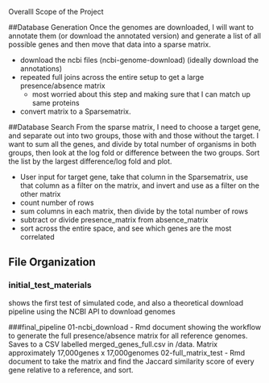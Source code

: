 Overalll Scope of the Project

##Database Generation
Once the genomes are downloaded, I will want to annotate them (or download the annotated version) and generate a list of all possible genes and then move that data into a sparse matrix.
 - download the ncbi files (ncbi-genome-download) (ideally download the annotations)
 - repeated full joins across the entire setup to get a large presence/absence matrix
      - most worried about this step and making sure that I can match up same proteins
 - convert matrix to a Sparsematrix.


##Database Search
From the sparse matrix, I need to choose a target gene, and separate out into two groups, those with and those without the target. I want to sum all the genes, and divide by total number of organisms in both groups, then look at the log fold or difference between the two groups. Sort the list by the largest difference/log fold and plot.

 - User input for target gene, take that column in the Sparsematrix, use that column as a filter on the matrix, and invert and use as a filter on the other matrix
 - count number of rows
 - sum columns in each matrix, then divide by the total number of rows
 - subtract or divide presence_matrix from absence_matrix
 - sort across the entire space, and see which genes are the most correlated


## File Organization
### initial_test_materials 
shows the first test of simulated code, and also a theoretical download pipeline using the NCBI API to download genomes

###final_pipeline
01-ncbi_download - Rmd document showing the workflow to generate the full presence/absence matrix for all reference genomes. Saves to a CSV labelled merged_genes_full.csv in /data. Matrix approximately 17,000genes x 17,000genomes
02-full_matrix_test - Rmd document to take the matrix and find the Jaccard similarity score of every gene relative to a reference, and sort.
